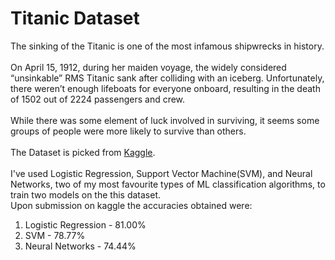 # Titanic Dataset
The sinking of the Titanic is one of the most infamous shipwrecks in history.<br>
<br>
On April 15, 1912, during her maiden voyage, the widely considered “unsinkable” RMS Titanic sank after colliding with an iceberg. Unfortunately, there weren’t enough lifeboats for everyone onboard, resulting in the death of 1502 out of 2224 passengers and crew.<br>
<br>
While there was some element of luck involved in surviving, it seems some groups of people were more likely to survive than others.<br>
<br>
The Dataset is picked from [Kaggle](https://www.kaggle.com/c/titanic/overview). <br>
<br>
I've used Logistic Regression, Support Vector Machine(SVM), and Neural Networks, two of my most favourite types of ML classification algorithms, to train two models on the this dataset.<br>
Upon submission on kaggle the accuracies obtained were:<br>
1. Logistic Regression - 81.00%
2. SVM - 78.77%
3. Neural Networks - 74.44%
<br>
